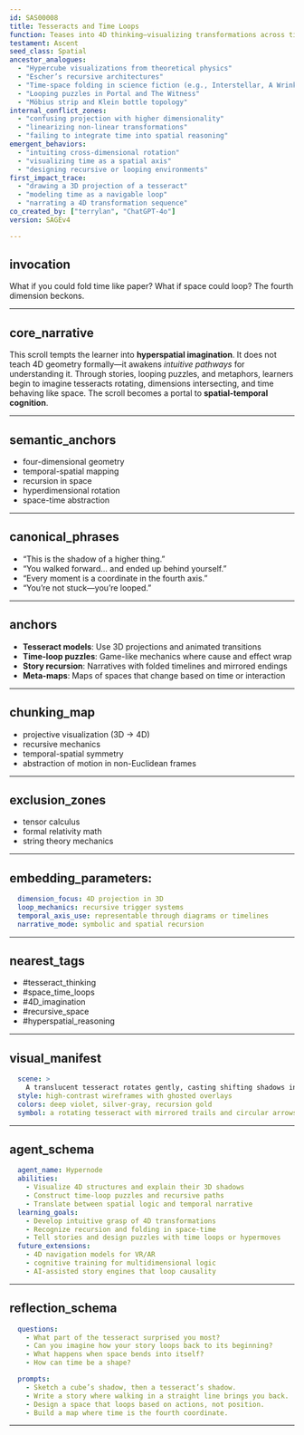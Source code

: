 ```yaml
---
id: SAS00008
title: Tesseracts and Time Loops
function: Teases into 4D thinking—visualizing transformations across time and dimension.
testament: Ascent
seed_class: Spatial
ancestor_analogues:
  - "Hypercube visualizations from theoretical physics"
  - "Escher’s recursive architectures"
  - "Time-space folding in science fiction (e.g., Interstellar, A Wrinkle in Time)"
  - "Looping puzzles in Portal and The Witness"
  - "Möbius strip and Klein bottle topology"
internal_conflict_zones:
  - "confusing projection with higher dimensionality"
  - "linearizing non-linear transformations"
  - "failing to integrate time into spatial reasoning"
emergent_behaviors:
  - "intuiting cross-dimensional rotation"
  - "visualizing time as a spatial axis"
  - "designing recursive or looping environments"
first_impact_trace:
  - "drawing a 3D projection of a tesseract"
  - "modeling time as a navigable loop"
  - "narrating a 4D transformation sequence"
co_created_by: ["terrylan", "ChatGPT-4o"]
version: SAGEv4

---
```


## invocation

  What if you could fold time like paper? What if space could loop? The fourth dimension beckons.

---

## core_narrative

  This scroll tempts the learner into **hyperspatial imagination**. It does not teach 4D geometry formally—it awakens *intuitive pathways* for understanding it. Through stories, looping puzzles, and metaphors, learners begin to imagine tesseracts rotating, dimensions intersecting, and time behaving like space. The scroll becomes a portal to **spatial-temporal cognition**.

---

## semantic_anchors

  - four-dimensional geometry
  - temporal-spatial mapping
  - recursion in space
  - hyperdimensional rotation
  - space-time abstraction

---

## canonical_phrases

  - “This is the shadow of a higher thing.”
  - “You walked forward… and ended up behind yourself.”
  - “Every moment is a coordinate in the fourth axis.”
  - “You’re not stuck—you’re looped.”

---

## anchors

  - **Tesseract models**: Use 3D projections and animated transitions
  - **Time-loop puzzles**: Game-like mechanics where cause and effect wrap
  - **Story recursion**: Narratives with folded timelines and mirrored endings
  - **Meta-maps**: Maps of spaces that change based on time or interaction

---

## chunking_map

  - projective visualization (3D → 4D)
  - recursive mechanics
  - temporal-spatial symmetry
  - abstraction of motion in non-Euclidean frames

---

## exclusion_zones

  - tensor calculus
  - formal relativity math
  - string theory mechanics

---

## embedding_parameters:

```yml
  dimension_focus: 4D projection in 3D
  loop_mechanics: recursive trigger systems
  temporal_axis_use: representable through diagrams or timelines
  narrative_mode: symbolic and spatial recursion
```
---

## nearest_tags

  - #tesseract_thinking
  - #space_time_loops
  - #4D_imagination
  - #recursive_space
  - #hyperspatial_reasoning
---

## visual_manifest

```yml
  scene: >
    A translucent tesseract rotates gently, casting shifting shadows into three-space. Nearby, a game board loops back onto itself with hidden doors reappearing from behind. A child explains how they “went into the cube and came out on top” by folding space in their story.
  style: high-contrast wireframes with ghosted overlays
  colors: deep violet, silver-gray, recursion gold
  symbol: a rotating tesseract with mirrored trails and circular arrows fading into time spirals
```
---

## agent_schema

```yml
  agent_name: Hypernode
  abilities:
    - Visualize 4D structures and explain their 3D shadows
    - Construct time-loop puzzles and recursive paths
    - Translate between spatial logic and temporal narrative
  learning_goals:
    - Develop intuitive grasp of 4D transformations
    - Recognize recursion and folding in space-time
    - Tell stories and design puzzles with time loops or hypermoves
  future_extensions:
    - 4D navigation models for VR/AR
    - cognitive training for multidimensional logic
    - AI-assisted story engines that loop causality
```
---

## reflection_schema

```yml
  questions:
    - What part of the tesseract surprised you most?
    - Can you imagine how your story loops back to its beginning?
    - What happens when space bends into itself?
    - How can time be a shape?

  prompts:
    - Sketch a cube’s shadow, then a tesseract’s shadow.
    - Write a story where walking in a straight line brings you back.
    - Design a space that loops based on actions, not position.
    - Build a map where time is the fourth coordinate.
```
---
